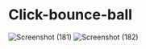 # Click-bounce-ball
![Screenshot (181)](https://github.com/Shivam1456/Click-bounce-ball/assets/127660326/e5a97268-b55a-42b3-bb54-f40f71ed1b66)
![Screenshot (182)](https://github.com/Shivam1456/Click-bounce-ball/assets/127660326/4fdba22f-4cfe-4c37-95ce-69c3f9938a2c)
